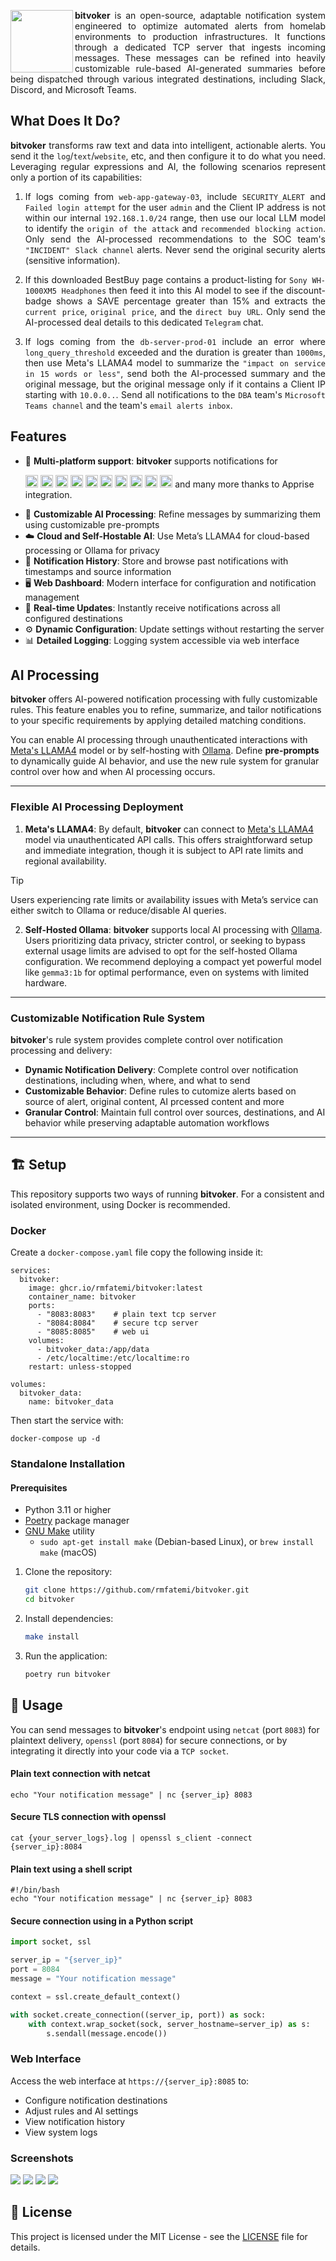 <div align="justify">
<p>
  <img align="left" src="https://raw.githubusercontent.com/rmfatemi/bitvoker/master/web/src/assets/bitvoker.svg" width="100" />
  <strong>bitvoker</strong> is an open-source, adaptable notification system engineered to optimize automated alerts from homelab environments to production infrastructures. It functions through a dedicated TCP server that ingests incoming messages. These messages can be refined into heavily customizable rule-based AI-generated summaries before being dispatched through various integrated destinations, including Slack, Discord, and Microsoft Teams.
</p>


## What Does It Do?

**bitvoker** transforms raw text and data into intelligent, actionable alerts. You send it the `log`/`text`/`website`, etc, and then configure it to do what you need. Leveraging regular expressions and AI, the following scenarios represent only a portion of its capabilities:

1. If logs coming from `web-app-gateway-03`, include `SECURITY_ALERT` and `Failed login attempt` for the user `admin` and the Client IP address is not within our internal `192.168.1.0/24` range, then use our local LLM model to identify the `origin of the attack` and `recommended blocking action`. Only send the AI-processed recommendations to the SOC team's `"INCIDENT" Slack channel` alerts. Never send the original security alerts (sensitive information).

2. If this downloaded BestBuy page contains a product-listing for `Sony WH-1000XM5 Headphones` then feed it into this AI model to see if the discount-badge shows a SAVE percentage greater than 15% and extracts the `current price`, `original price`, and the `direct buy URL`. Only send the AI-processed deal details to this dedicated `Telegram` chat.

3. If logs coming from the `db-server-prod-01` include an error where `long_query_threshold` exceeded and the duration is greater than `1000ms`, then use Meta's LLAMA4 model to summarize the `"impact on service in 15 words or less"`, send both the AI-processed summary and the original message, but the original message only if it contains a Client IP starting with `10.0.0..`. Send all notifications to the `DBA` team's `Microsoft Teams channel` and the team's `email alerts inbox`.


</div>

## Features

- 📢 **Multi-platform support**: **bitvoker** supports notifications for
  <p>
  <span>
    <img src="https://github.com/homarr-labs/dashboard-icons/blob/main/svg/telegram.svg" width="20">
    <img src="https://github.com/homarr-labs/dashboard-icons/blob/main/svg/slack.svg" width="20">
    <img src="https://github.com/homarr-labs/dashboard-icons/blob/main/svg/microsoft-teams.svg" width="20">
    <img src="https://github.com/homarr-labs/dashboard-icons/blob/main/svg/gmail.svg" width="20">
    <img src="https://github.com/homarr-labs/dashboard-icons/blob/main/svg/discord.svg" width="20">
    <img src="https://github.com/homarr-labs/dashboard-icons/blob/main/svg/whatsapp.svg" width="20">
    <img src="https://github.com/homarr-labs/dashboard-icons/blob/main/svg/gotify.svg" width="20">
    <img src="https://github.com/homarr-labs/dashboard-icons/blob/main/svg/ntfy.svg" width="20">
    <img src="https://github.com/homarr-labs/dashboard-icons/blob/main/svg/pushover.svg" width="20">
    <img src="https://github.com/homarr-labs/dashboard-icons/blob/main/svg/home-assistant.svg" width="20">
  </span>
   and many more thanks to Apprise integration.
</p>

- 🤖 **Customizable AI Processing**: Refine messages by summarizing them using customizable pre-prompts
- ☁️ **Cloud and Self-Hostable AI**: Use Meta’s LLAMA4 for cloud-based processing or Ollama for privacy
- 📜 **Notification History**: Store and browse past notifications with timestamps and source information
- 🖥️ **Web Dashboard**: Modern interface for configuration and notification management
- 🔄 **Real-time Updates**: Instantly receive notifications across all configured destinations
- ⚙️ **Dynamic Configuration**: Update settings without restarting the server
- 📊 **Detailed Logging**: Logging system accessible via web interface

## AI Processing

**bitvoker** offers AI-powered notification processing with fully customizable rules. This feature enables you to refine, summarize, and tailor notifications to your specific requirements by applying detailed matching conditions.

You can enable AI processing through unauthenticated interactions with [Meta's LLAMA4](https://www.meta.ai/) model or by self-hosting with [Ollama](https://ollama.com/). Define **pre-prompts** to dynamically guide AI behavior, and use the new rule system for granular control over how and when AI processing occurs.

---

### Flexible AI Processing Deployment

1.  **Meta's LLAMA4**:
    By default, **bitvoker** can connect to [Meta's LLAMA4](https://www.meta.ai/) model via unauthenticated API calls. This offers straightforward setup and immediate integration, though it is subject to API rate limits and regional availability.


>[!TIP]
> Users experiencing rate limits or availability issues with Meta’s service can either switch to Ollama or reduce/disable AI queries.



2.  **Self-Hosted Ollama**:
    **bitvoker** supports local AI processing with [Ollama](https://ollama.com/). Users prioritizing data privacy, stricter control, or seeking to bypass external usage limits are advised to opt for the self-hosted Ollama configuration. We recommend deploying a compact yet powerful model like `gemma3:1b` for optimal performance, even on systems with limited hardware.

---

### Customizable Notification Rule System

**bitvoker**'s rule system provides complete control over notification processing and delivery:
* **Dynamic Notification Delivery**: Complete control over notification destinations, including when, where, and what to send
* **Customizable Behavior**: Define rules to cutomize alerts based on source of alert, original content, AI prcessed content and more
* **Granular Control**: Maintain full control over sources, destinations, and AI behavior while preserving adaptable automation workflows
---

## 🏗️ Setup
This repository supports two ways of running **bitvoker**. For a consistent and isolated environment, using Docker is recommended.

### Docker

Create a `docker-compose.yaml` file copy the following inside it:

```
services:
  bitvoker:
    image: ghcr.io/rmfatemi/bitvoker:latest
    container_name: bitvoker
    ports:
      - "8083:8083"    # plain text tcp server
      - "8084:8084"    # secure tcp server
      - "8085:8085"    # web ui
    volumes:
      - bitvoker_data:/app/data
      - /etc/localtime:/etc/localtime:ro
    restart: unless-stopped

volumes:
  bitvoker_data:
    name: bitvoker_data
```
Then start the service with:
```
docker-compose up -d
```
### Standalone Installation
#### Prerequisites

- Python 3.11 or higher
- [Poetry](https://python-poetry.org/docs/#installation) package manager
- [GNU Make](https://www.gnu.org/software/make/) utility
  -    `sudo apt-get install make` (Debian-based Linux), or `brew install make` (macOS)
1. Clone the repository:
    ```bash
    git clone https://github.com/rmfatemi/bitvoker.git
    cd bitvoker
    ```

2. Install dependencies:
    ```bash
    make install
    ```

3. Run the application:
    ```bash
    poetry run bitvoker
    ```

## 📝 Usage

You can send messages to **bitvoker**'s endpoint using `netcat` (port `8083`) for plaintext delivery, `openssl` (port `8084`) for secure connections, or by integrating it directly into your code via a `TCP socket`.

#### Plain text connection with netcat

`echo "Your notification message" | nc {server_ip} 8083`

#### Secure TLS connection with openssl

`cat {your_server_logs}.log | openssl s_client -connect {server_ip}:8084`

#### Plain text using a shell script
  ```shell
  #!/bin/bash
  echo "Your notification message" | nc {server_ip} 8083

  ```

#### Secure connection using in a Python script
  ```python
  import socket, ssl

  server_ip = "{server_ip}"
  port = 8084
  message = "Your notification message"

  context = ssl.create_default_context()

  with socket.create_connection((server_ip, port)) as sock:
      with context.wrap_socket(sock, server_hostname=server_ip) as s:
          s.sendall(message.encode())
  ```



### Web Interface
Access the web interface at `https://{server_ip}:8085` to:
- Configure notification destinations
- Adjust rules and AI settings
- View notification history
- View system logs

### Screenshots
<img src="https://github.com/user-attachments/assets/368f4842-59dd-4c38-a91d-a4478ca3efdb">
<img src="https://github.com/user-attachments/assets/04040c01-77bb-4bfd-9fa5-bf4c489f22ca">
<img src="https://github.com/user-attachments/assets/e3b79e6b-3482-411f-9179-fde5c0587227">
<img src="https://github.com/user-attachments/assets/1bc987b6-01ce-40d9-bdd1-928ce1aba832">

## 🔑 License

This project is licensed under the MIT License - see the [LICENSE](https://github.com/rmfatemi/bitvoker/blob/master/LICENSE) file for details.
